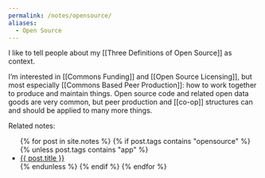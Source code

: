 ```yaml
---
permalink: /notes/opensource/
aliases:
  - Open Source
---
```


I like to tell people about my [[Three Definitions of Open Source]] as context. 

I’m interested in [[Commons Funding]] and [[Open Source Licensing]], but most especially [[Commons Based Peer Production]]: how to work together to produce and maintain things. Open source code and related open data goods are very common, but peer production and [[co-op]] structures can and should be applied to many more things.

Related notes:
<!-- tagged with open source, but not an app -->

<ul>
{% for post in site.notes %}
{% if post.tags contains "opensource" %}
{% unless post.tags contains "app" %}
<li><a href="{{ post.url }}" class="internal-link">{{ post.title }}</a></li>
{% endunless %}
{% endif %}
{% endfor %}
</ul>